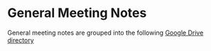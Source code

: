 # General Meeting Notes
General meeting notes are grouped into the following [Google Drive directory](https://drive.google.com/drive/folders/1qF6Z_r373sDSKBy-YXbgLHGu-wbAlvdm?usp=sharing)